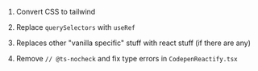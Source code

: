 1. Convert CSS to tailwind

2. Replace `querySelectors` with `useRef`

3. Replaces other "vanilla specific" stuff with react stuff (if there are any)

4. Remove `// @ts-nocheck` and fix type errors in `CodepenReactify.tsx`
